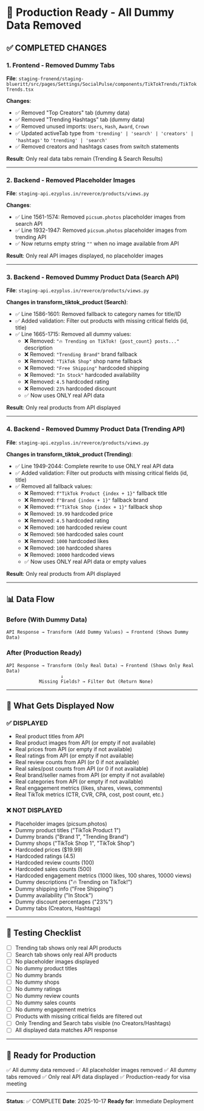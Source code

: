 # 🚀 Production Ready - All Dummy Data Removed

## ✅ COMPLETED CHANGES

### 1. Frontend - Removed Dummy Tabs
**File**: `staging-fronend/staging-blueritt/src/pages/Settings/SocialPulse/components/TikTokTrends/TikTokTrends.tsx`

**Changes**:
- ✅ Removed "Top Creators" tab (dummy data)
- ✅ Removed "Trending Hashtags" tab (dummy data)
- ✅ Removed unused imports: `Users`, `Hash`, `Award`, `Crown`
- ✅ Updated activeTab type from `'trending' | 'search' | 'creators' | 'hashtags'` to `'trending' | 'search'`
- ✅ Removed creators and hashtags cases from switch statements

**Result**: Only real data tabs remain (Trending & Search Results)

---

### 2. Backend - Removed Placeholder Images
**File**: `staging-api.ezyplus.in/reverce/products/views.py`

**Changes**:
- ✅ Line 1561-1574: Removed `picsum.photos` placeholder images from search API
- ✅ Line 1932-1947: Removed `picsum.photos` placeholder images from trending API
- ✅ Now returns empty string `""` when no image available from API

**Result**: Only real API images displayed, no placeholder images

---

### 3. Backend - Removed Dummy Product Data (Search API)
**File**: `staging-api.ezyplus.in/reverce/products/views.py`

**Changes in transform_tiktok_product (Search)**:
- ✅ Line 1586-1601: Removed fallback to category names for title/ID
- ✅ Added validation: Filter out products with missing critical fields (id, title)
- ✅ Line 1665-1715: Removed all dummy values:
  - ❌ Removed: `"🔥 Trending on TikTok! {post_count} posts..."` description
  - ❌ Removed: `"Trending Brand"` brand fallback
  - ❌ Removed: `"TikTok Shop"` shop name fallback
  - ❌ Removed: `"Free Shipping"` hardcoded shipping
  - ❌ Removed: `"In Stock"` hardcoded availability
  - ❌ Removed: `4.5` hardcoded rating
  - ❌ Removed: `23%` hardcoded discount
  - ✅ Now uses ONLY real API data

**Result**: Only real products from API displayed

---

### 4. Backend - Removed Dummy Product Data (Trending API)
**File**: `staging-api.ezyplus.in/reverce/products/views.py`

**Changes in transform_tiktok_product (Trending)**:
- ✅ Line 1949-2044: Complete rewrite to use ONLY real API data
- ✅ Added validation: Filter out products with missing critical fields (id, title)
- ✅ Removed all fallback values:
  - ❌ Removed: `f"TikTok Product {index + 1}"` fallback title
  - ❌ Removed: `f"Brand {index + 1}"` fallback brand
  - ❌ Removed: `f"TikTok Shop {index + 1}"` fallback shop
  - ❌ Removed: `19.99` hardcoded price
  - ❌ Removed: `4.5` hardcoded rating
  - ❌ Removed: `100` hardcoded review count
  - ❌ Removed: `500` hardcoded sales count
  - ❌ Removed: `1000` hardcoded likes
  - ❌ Removed: `100` hardcoded shares
  - ❌ Removed: `10000` hardcoded views
  - ✅ Now uses ONLY real API data or empty values

**Result**: Only real products from API displayed

---

## 📊 Data Flow

### Before (With Dummy Data)
```
API Response → Transform (Add Dummy Values) → Frontend (Shows Dummy Data)
```

### After (Production Ready)
```
API Response → Transform (Only Real Data) → Frontend (Shows Only Real Data)
                    ↓
            Missing Fields? → Filter Out (Return None)
```

---

## 🎯 What Gets Displayed Now

### ✅ DISPLAYED
- Real product titles from API
- Real product images from API (or empty if not available)
- Real prices from API (or empty if not available)
- Real ratings from API (or empty if not available)
- Real review counts from API (or 0 if not available)
- Real sales/post counts from API (or 0 if not available)
- Real brand/seller names from API (or empty if not available)
- Real categories from API (or empty if not available)
- Real engagement metrics (likes, shares, views, comments)
- Real TikTok metrics (CTR, CVR, CPA, cost, post count, etc.)

### ❌ NOT DISPLAYED
- Placeholder images (picsum.photos)
- Dummy product titles ("TikTok Product 1")
- Dummy brands ("Brand 1", "Trending Brand")
- Dummy shops ("TikTok Shop 1", "TikTok Shop")
- Hardcoded prices ($19.99)
- Hardcoded ratings (4.5)
- Hardcoded review counts (100)
- Hardcoded sales counts (500)
- Hardcoded engagement metrics (1000 likes, 100 shares, 10000 views)
- Dummy descriptions ("🔥 Trending on TikTok!")
- Dummy shipping info ("Free Shipping")
- Dummy availability ("In Stock")
- Dummy discount percentages ("23%")
- Dummy tabs (Creators, Hashtags)

---

## 🧪 Testing Checklist

- [ ] Trending tab shows only real API products
- [ ] Search tab shows only real API products
- [ ] No placeholder images displayed
- [ ] No dummy product titles
- [ ] No dummy brands
- [ ] No dummy shops
- [ ] No dummy ratings
- [ ] No dummy review counts
- [ ] No dummy sales counts
- [ ] No dummy engagement metrics
- [ ] Products with missing critical fields are filtered out
- [ ] Only Trending and Search tabs visible (no Creators/Hashtags)
- [ ] All displayed data matches API response

---

## 🚀 Ready for Production

✅ All dummy data removed
✅ All placeholder images removed
✅ All dummy tabs removed
✅ Only real API data displayed
✅ Production-ready for visa meeting

---

**Status**: ✅ COMPLETE
**Date**: 2025-10-17
**Ready for**: Immediate Deployment

